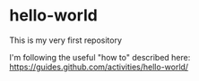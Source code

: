 # hello-world
This is my very first repository

I'm following the useful "how to" described here: https://guides.github.com/activities/hello-world/

